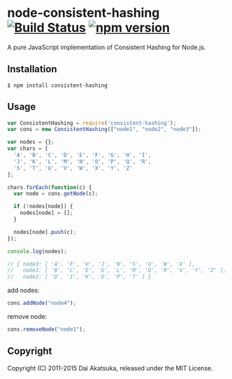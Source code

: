 # node-consistent-hashing [![Build Status](https://travis-ci.org/dakatsuka/node-consistent-hashing.svg)](https://travis-ci.org/dakatsuka/node-consistent-hashing) [![npm version](https://badge.fury.io/js/consistent-hashing.svg)](https://badge.fury.io/js/consistent-hashing)

A pure JavaScript implementation of Consistent Hashing for Node.js.

## Installation

```
$ npm install consistent-hashing
```

## Usage

```javascript
var ConsistentHashing = require('consistent-hashing');
var cons = new ConsistentHashing(["node1", "node2", "node3"]);

var nodes = {};
var chars = [
  'A', 'B', 'C', 'D', 'E', 'F', 'G', 'H', 'I',
  'J', 'K', 'L', 'M', 'N', 'O', 'P', 'Q', 'R',
  'S', 'T', 'U', 'V', 'W', 'X', 'Y', 'Z'
];

chars.forEach(function(c) {
  var node = cons.getNode(c);

  if (!nodes[node]) {
    nodes[node] = [];
  } 

  nodes[node].push(c);
});

console.log(nodes);

// { node3: [ 'A', 'F', 'H', 'J', 'N', 'S', 'U', 'W', 'X' ],
//   node1: [ 'B', 'C', 'E', 'G', 'L', 'M', 'Q', 'R', 'V', 'Y', 'Z' ],
//   node2: [ 'D', 'I', 'K', 'O', 'P', 'T' ] }
```

add nodes:

```javascript
cons.addNode("node4");
```

remove node:

```javascript
cons.removeNode("node1");
```

## Copyright

Copyright (C) 2011-2015 Dai Akatsuka, released under the MIT License.
